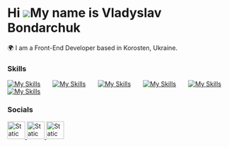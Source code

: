Hi ![](https://user-images.githubusercontent.com/18350557/176309783-0785949b-9127-417c-8b55-ab5a4333674e.gif)My name is Vladyslav Bondarchuk
========================================================================================================================================

🌍  I am a Front-End Developer based in Korosten, Ukraine.
<br/>

### Skills

[![My Skills](https://skillicons.dev/icons?i=html,css)](https://skillicons.dev) &nbsp;&nbsp;&nbsp;&nbsp;&nbsp; [![My Skills](https://skillicons.dev/icons?i=js,ts)](https://skillicons.dev) &nbsp;&nbsp;&nbsp;&nbsp;&nbsp; [![My Skills](https://skillicons.dev/icons?i=react,redux)](https://skillicons.dev) &nbsp;&nbsp;&nbsp;&nbsp;&nbsp; [![My Skills](https://skillicons.dev/icons?i=scss,tailwind)](https://skillicons.dev) &nbsp;&nbsp;&nbsp;&nbsp;&nbsp; [![My Skills](https://skillicons.dev/icons?i=figma,photoshop)](https://skillicons.dev)&nbsp;&nbsp;&nbsp;&nbsp;&nbsp; [![My Skills](https://skillicons.dev/icons?i=webpack,vite,vscode)](https://skillicons.dev)
<br/>

### Socials

<div id="badges">
    <a href="https://www.linkedin.com/in/altperson">
    <img style="height:40px;" alt="Static Badge" src="https://img.shields.io/badge/LinkedIn-blue?style=for-the-bage&logo=linkedin&logoColor=white">
    </a>
    <a href="https://t.me/alt_person">
    <img style="height:40px;" alt="Static Badge" src="https://img.shields.io/badge/Telegram-blue?style=for-the-bage&logo=telegram&logoColor=white">
    </a>
    <a href="https://drive.google.com/file/d/1KFXC8gYMTLh9DGa4ZkUSqrk2-O20sd-t/view?usp=sharing">
    <img style="height:40px;" alt="Static Badge" src="https://img.shields.io/badge/CV-blue?style=for-the-bage&logoColor=white">
    </a>
</div>

